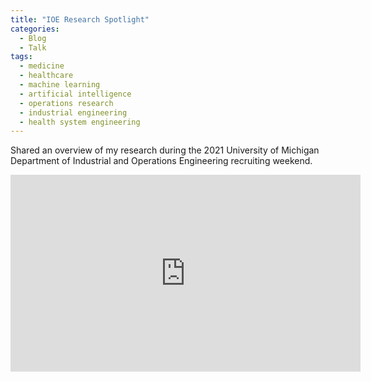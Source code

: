 ```yaml
---
title: "IOE Research Spotlight"
categories:
  - Blog
  - Talk
tags:
  - medicine
  - healthcare
  - machine learning
  - artificial intelligence
  - operations research
  - industrial engineering
  - health system engineering
---
```


Shared an overview of my research during the 2021 University of Michigan Department of Industrial and Operations Engineering recruiting weekend.

<iframe width="560" height="315" src="https://www.youtube.com/embed/Xl3oLFACiJU" title="YouTube video player" frameborder="0" allow="accelerometer; autoplay; clipboard-write; encrypted-media; gyroscope; picture-in-picture; web-share" allowfullscreen></iframe>
